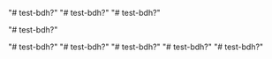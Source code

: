 "# test-bdh?" 
"# test-bdh?" 
"# test-bdh?" 

"# test-bdh?" 


"# test-bdh?" 
"# test-bdh?" 
"# test-bdh?" 
"# test-bdh?" 
"# test-bdh?" 
